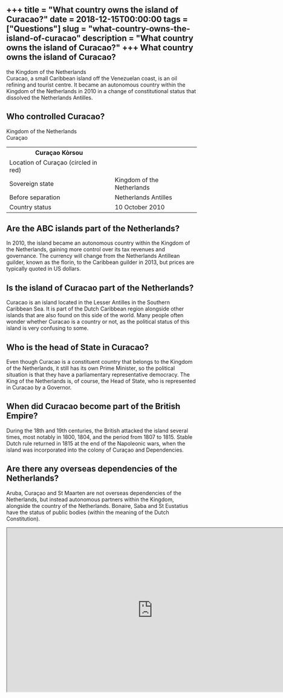 +++
title = "What country owns the island of Curacao?"
date = 2018-12-15T00:00:00
tags = ["Questions"]
slug = "what-country-owns-the-island-of-curacao"
description = "What country owns the island of Curacao?"
+++
What country owns the island of Curacao?
----------------------------------------

the Kingdom of the Netherlands  
Curacao, a small Caribbean island off the Venezuelan coast, is an oil refining and tourist centre. It became an autonomous country within the Kingdom of the Netherlands in 2010 in a change of constitutional status that dissolved the Netherlands Antilles.

Who controlled Curacao?
-----------------------

Kingdom of the Netherlands  
Curaçao

<table><tr><th>Curaçao Kòrsou</th></tr><tr><td>Location of Curaçao (circled in red)</td></tr><tr><td>Sovereign state</td><td>Kingdom of the Netherlands</td></tr><tr><td>Before separation</td><td>Netherlands Antilles</td></tr><tr><td>Country status</td><td>10 October 2010</td></tr></table>

Are the ABC islands part of the Netherlands?
--------------------------------------------

In 2010, the island became an autonomous country within the Kingdom of the Netherlands, gaining more control over its tax revenues and governance. The currency will change from the Netherlands Antillean guilder, known as the florin, to the Caribbean guilder in 2013, but prices are typically quoted in US dollars.

Is the island of Curacao part of the Netherlands?
-------------------------------------------------

Curacao is an island located in the Lesser Antilles in the Southern Caribbean Sea. It is part of the Dutch Caribbean region alongside other islands that are also found on this side of the world. Many people often wonder whether Curacao is a country or not, as the political status of this island is very confusing to some.

Who is the head of State in Curacao?
------------------------------------

Even though Curacao is a constituent country that belongs to the Kingdom of the Netherlands, it still has its own Prime Minister, so the political situation is that they have a parliamentary representative democracy. The King of the Netherlands is, of course, the Head of State, who is represented in Curacao by a Governor.

When did Curacao become part of the British Empire?
---------------------------------------------------

During the 18th and 19th centuries, the British attacked the island several times, most notably in 1800, 1804, and the period from 1807 to 1815. Stable Dutch rule returned in 1815 at the end of the Napoleonic wars, when the island was incorporated into the colony of Curaçao and Dependencies.

Are there any overseas dependencies of the Netherlands?
-------------------------------------------------------

Aruba, Curaçao and St Maarten are not overseas dependencies of the Netherlands, but instead autonomous partners within the Kingdom, alongside the country of the Netherlands. Bonaire, Saba and St Eustatius have the status of public bodies (within the meaning of the Dutch Constitution).

<iframe allow="accelerometer; autoplay; clipboard-write; encrypted-media; gyroscope; picture-in-picture" allowfullscreen="" class="__youtube_prefs__  epyt-is-override  no-lazyload" data-no-lazy="1" data-origheight="433" data-origwidth="770" data-skipgform_ajax_framebjll="" height="433" id="_ytid_96743" loading="lazy" src="https://www.youtube.com/embed/b23AHHSyVag?enablejsapi=1&autoplay=0&cc_load_policy=0&cc_lang_pref=&iv_load_policy=1&loop=0&modestbranding=0&rel=1&fs=1&playsinline=0&autohide=2&theme=dark&color=red&controls=1&" title="YouTube player" width="770"></iframe>